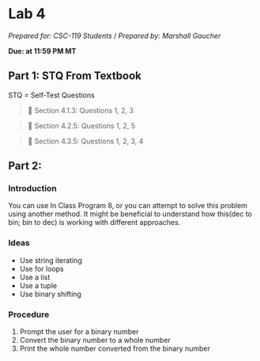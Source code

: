 # Lab 4
_Prepared for: CSC-119 Students_ /
_Prepared by: Marshall Gaucher_

**Due: at 11:59 PM MT**

## Part 1: STQ From Textbook
STQ = Self-Test Questions

> :blue_book: Section 4.1.3: Questions 1, 2, 3

> :blue_book: Section 4.2.5: Questions 1, 2, 5

> :blue_book: Section 4.3.5: Questions 1, 2, 3, 4

## Part 2: 
### Introduction
You can use In Class Program 8, or you can attempt to solve this problem using another method. It might be beneficial to understand how this(dec to bin; bin to dec) is working with different approaches.

### Ideas
- Use string iterating
- Use for loops
- Use a list
- Use a tuple
- Use binary shifting

### Procedure

1. Prompt the user for a binary number
2. Convert the binary number to a whole number
3. Print the whole number converted from the binary number


